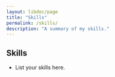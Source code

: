```yaml
---
layout: libdoc/page
title: "Skills"
permalink: /skills/
description: "A summary of my skills."
---
```

## Skills

- List your skills here.
